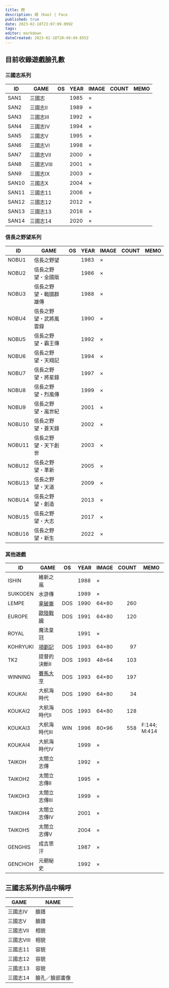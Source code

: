 ```yaml
---
title: 顏
description: 顔 (Kao) | Face
published: true
date: 2023-02-18T23:07:09.099Z
tags: 
editor: markdown
dateCreated: 2023-02-18T20:49:49.855Z
---
```


## 目前收錄遊戲臉孔數

### 三國志系列

|  ID   |    GAME    | OS  | YEAR | IMAGE | COUNT | MEMO |
| ----- | ---------- | --- | ---- | ----- | ----: | ---- |
| SAN1  | 三國志     |     | 1985 | ×     |       |      |
| SAN2  | 三國志II   |     | 1989 | ×     |       |      |
| SAN3  | 三國志III  |     | 1992 | ×     |       |      |
| SAN4  | 三國志IV   |     | 1994 | ×     |       |      |
| SAN5  | 三國志V    |     | 1995 | ×     |       |      |
| SAN6  | 三國志VI   |     | 1998 | ×     |       |      |
| SAN7  | 三國志VII  |     | 2000 | ×     |       |      |
| SAN8  | 三國志VIII |     | 2001 | ×     |       |      |
| SAN9  | 三國志IX   |     | 2003 | ×     |       |      |
| SAN10 | 三國志X    |     | 2004 | ×     |       |      |
| SAN11 | 三國志11   |     | 2006 | ×     |       |      |
| SAN12 | 三國志12   |     | 2012 | ×     |       |      |
| SAN13 | 三國志13   |     | 2016 | ×     |       |      |
| SAN14 | 三國志14   |     | 2020 | ×     |       |      |

### 信長之野望系列

|   ID   |          GAME          | OS  | YEAR | IMAGE | COUNT | MEMO |
| ------ | ---------------------- | --- | ---- | ----- | ----: | ---- |
| NOBU1  | 信長之野望             |     | 1983 | ×     |       |      |
| NOBU2  | 信長之野望・全國版     |     | 1986 | ×     |       |      |
| NOBU3  | 信長之野望・戰國群雄傳 |     | 1988 | ×     |       |      |
| NOBU4  | 信長之野望・武將風雲錄 |     | 1990 | ×     |       |      |
| NOBU5  | 信長之野望・霸王傳     |     | 1992 | ×     |       |      |
| NOBU6  | 信長之野望・天翔記     |     | 1994 | ×     |       |      |
| NOBU7  | 信長之野望・將星錄     |     | 1997 | ×     |       |      |
| NOBU8  | 信長之野望・烈風傳     |     | 1999 | ×     |       |      |
| NOBU9  | 信長之野望・嵐世紀     |     | 2001 | ×     |       |      |
| NOBU10 | 信長之野望・蒼天錄     |     | 2002 | ×     |       |      |
| NOBU11 | 信長之野望・天下創世   |     | 2003 | ×     |       |      |
| NOBU12 | 信長之野望・革新       |     | 2005 | ×     |       |      |
| NOBU13 | 信長之野望・天道       |     | 2009 | ×     |       |      |
| NOBU14 | 信長之野望・創造       |     | 2013 | ×     |       |      |
| NOBU15 | 信長之野望・大志       |     | 2017 | ×     |       |      |
| NOBU16 | 信長之野望・新生       |     | 2022 | ×     |       |      |

### 其他遊戲

|    ID    |            GAME            | OS  | YEAR | IMAGE | COUNT |     MEMO     |
| -------- | -------------------------- | --- | ---- | ----- | ----: | ------------ |
| ISHIN    | 維新之嵐                   |     | 1988 | ×     |       |              |
| SUIKODEN | 水滸傳                     |     | 1989 | ×     |       |              |
| LEMPE    | [拿破崙](/遊戲/拿破崙)     | DOS | 1990 | 64×80 |   260 |              |
| EUROPE   | [歐陸戰線](/遊戲/歐陸戰線) | DOS | 1991 | 64×80 |   120 |              |
| ROYAL    | 魔法皇冠                   |     | 1991 | ×     |       |              |
| KOHRYUKI | [項劉記](/遊戲/項劉記)     | DOS | 1993 | 64×80 |    97 |              |
| TK2      | 提督的決斷II               | DOS | 1993 | 48×64 |   103 |              |
| WINNING  | [賽馬大亨](/遊戲/賽馬大亨) | DOS | 1993 | 64×80 |   197 |              |
| KOUKAI   | 大航海時代                 | DOS | 1990 | 64×80 |    34 |              |
| KOUKAI2  | 大航海時代II               | DOS | 1993 | 64×80 |   128 |              |
| KOUKAI3  | 大航海時代III              | WIN | 1996 | 80×96 |   558 | F:144; M:414 |
| KOUKAI4  | 大航海時代IV               |     | 1999 | ×     |       |              |
| TAIKOH   | 太閤立志傳                 |     | 1992 | ×     |       |              |
| TAIKOH2  | 太閤立志傳II               |     | 1995 | ×     |       |              |
| TAIKOH3  | 太閤立志傳III              |     | 1999 | ×     |       |              |
| TAIKOH4  | 太閤立志傳IV               |     | 2001 | ×     |       |              |
| TAIKOH5  | 太閤立志傳V                |     | 2004 | ×     |       |              |
| GENGHIS  | 成吉思汗                   |     | 1987 | ×     |       |              |
| GENCHOH  | 元朝秘史                   |     | 1992 | ×     |       |              |



## 三國志系列作品中稱呼

|    GAME    |      NAME      |
| ---------- | -------------- |
| 三國志IV   | 臉譜           |
| 三國志V    | 臉譜           |
| 三國志VII  | 相貌           |
| 三國志VIII | 相貌           |
| 三國志11   | 容貌           |
| 三國志12   | 容貌           |
| 三國志13   | 容貌           |
| 三國志14   | 臉孔／臉部畫像 |
